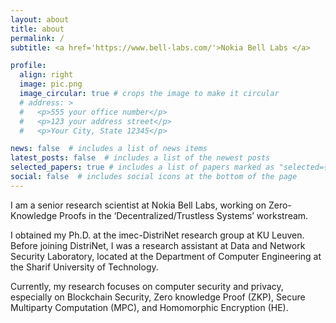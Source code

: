 ```yaml
---
layout: about
title: about
permalink: /
subtitle: <a href='https://www.bell-labs.com/'>Nokia Bell Labs </a>

profile:
  align: right
  image: pic.png
  image_circular: true # crops the image to make it circular
  # address: >
  #   <p>555 your office number</p>
  #   <p>123 your address street</p>
  #   <p>Your City, State 12345</p>

news: false  # includes a list of news items
latest_posts: false  # includes a list of the newest posts
selected_papers: true # includes a list of papers marked as "selected={true}"
social: false  # includes social icons at the bottom of the page
---
```


I am a senior research scientist at Nokia Bell Labs, working on Zero-Knowledge Proofs in the ‘Decentralized/Trustless Systems’ workstream.

I obtained my Ph.D. at the imec-DistriNet research group at KU Leuven. Before joining DistriNet, I was a research assistant at Data and Network Security Laboratory, located at the Department of Computer Engineering at the Sharif University of Technology.

Currently, my research focuses on computer security and privacy, especially on Blockchain Security, Zero knowledge Proof (ZKP), Secure Multiparty Computation (MPC), and Homomorphic Encryption (HE).

<!-- Put your address / P.O. box / other info right below your picture. You can also disable any of these elements by editing `profile` property of the YAML header of your `_pages/about.md`. Edit `_bibliography/papers.bib` and Jekyll will render your [publications page](/al-folio/publications/) automatically. -->

<!-- Link to your social media connections, too. This theme is set up to use [Font Awesome icons](http://fortawesome.github.io/Font-Awesome/) and [Academicons](https://jpswalsh.github.io/academicons/), like the ones below. Add your Facebook, Twitter, LinkedIn, Google Scholar, or just disable all of them. -->
